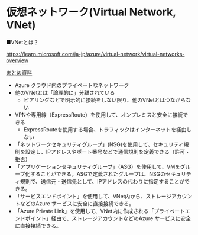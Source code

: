 # 仮想ネットワーク(Virtual Network, VNet)

■VNetとは？

https://learn.microsoft.com/ja-jp/azure/virtual-network/virtual-networks-overview

[まとめ資料](https://github.com/hiryamada/notes/blob/main/AZ-104/pdf/mod04/VNet%E3%81%AE%E5%9F%BA%E6%9C%AC.pdf)

- Azure クラウド内のプライベートなネットワーク
- 他のVNetとは「論理的に」分離されている
  - ピアリングなどで明示的に接続をしない限り、他のVNetとはつながらない
- VPNや専用線（ExpressRoute）を使用して、オンプレミスと安全に接続できる
  - ExpressRouteを使用する場合、トラフィックはインターネットを経由しない
- 「ネットワークセキュリティグループ」(NSG)を使用して、セキュリティ規則を設定し、IPアドレスやポート番号などで通信規則を定義できる（許可・拒否）
- 「アプリケーションセキュリティグループ」（ASG）を使用して、VMをグループ化することができる。ASGで定義されたグループは、NSGのセキュリティ規則で、送信元・送信先として、IPアドレスの代わりに指定することができる。
- 「サービスエンドポイント」を使用して、VNet内から、ストレージアカウントなどのAzure サービスに安全に直接接続できる。
- 「Azure Private Link」を使用して、VNet内に作成される「プライベートエンドポイント」経由で、ストレージアカウントなどのAzure サービスに安全に直接接続できる。
